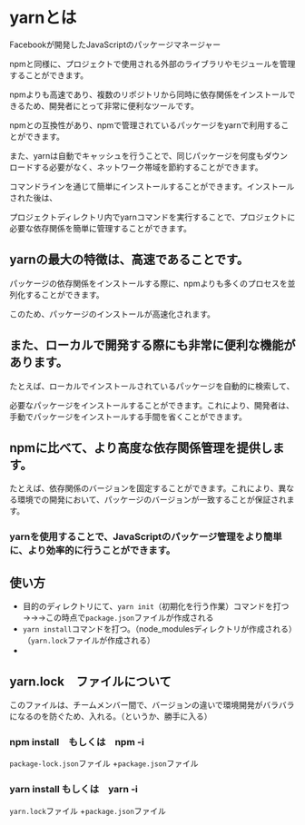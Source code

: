 # yarnとは

Facebookが開発したJavaScriptのパッケージマネージャー

npmと同様に、プロジェクトで使用される外部のライブラリやモジュールを管理することができます。

npmよりも高速であり、複数のリポジトリから同時に依存関係をインストールできるため、開発者にとって非常に便利なツールです。

npmとの互換性があり、npmで管理されているパッケージをyarnで利用することができます。

また、yarnは自動でキャッシュを行うことで、同じパッケージを何度もダウンロードする必要がなく、ネットワーク帯域を節約することができます。

コマンドラインを通じて簡単にインストールすることができます。インストールされた後は、

プロジェクトディレクトリ内でyarnコマンドを実行することで、プロジェクトに必要な依存関係を簡単に管理することができます。

## yarnの最大の特徴は、高速であることです。

パッケージの依存関係をインストールする際に、npmよりも多くのプロセスを並列化することができます。

このため、パッケージのインストールが高速化されます。

## また、ローカルで開発する際にも非常に便利な機能があります。

たとえば、ローカルでインストールされているパッケージを自動的に検索して、

必要なパッケージをインストールすることができます。これにより、開発者は、手動でパッケージをインストールする手間を省くことができます。


## npmに比べて、より高度な依存関係管理を提供します。

たとえば、依存関係のバージョンを固定することができます。これにより、異なる環境での開発において、パッケージのバージョンが一致することが保証されます。

### yarnを使用することで、JavaScriptのパッケージ管理をより簡単に、より効率的に行うことができます。

## 使い方
* 目的のディレクトリにて、`yarn init`（初期化を行う作業）コマンドを打つ→→→この時点で`package.json`ファイルが作成される
* `yarn install`コマンドを打つ。（node_modulesディレクトリが作成される）（`yarn.lock`ファイルが作成される）
* 

## yarn.lock　ファイルについて

このファイルは、チームメンバー間で、バージョンの違いで環境開発がバラバラになるのを防ぐため、入れる。（というか、勝手に入る）

### npm install　もしくは　npm -i　
`package-lock.json`ファイル +`package.json`ファイル

### yarn install もしくは　yarn -i 
`yarn.lock`ファイル        +`package.json`ファイル
